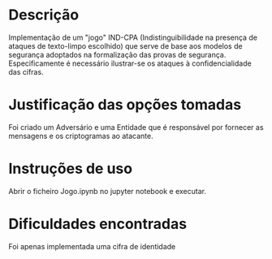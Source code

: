 # Descrição

Implementação de um "jogo" IND-CPA (Indistinguibilidade na presença de ataques de texto-limpo escolhido) que serve de base aos modelos de segurança adoptados na formalização das provas de segurança. Especificamente é necessário ilustrar-se os ataques à confidencialidade das cifras.

# Justificação das opções tomadas

Foi criado um Adversário e uma Entidade que é responsável por fornecer as mensagens e os criptogramas ao atacante.

# Instruções de uso

Abrir o ficheiro Jogo.ipynb no jupyter notebook e executar.

# Dificuldades encontradas

Foi apenas implementada uma cifra de identidade
